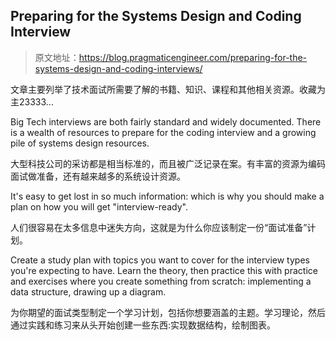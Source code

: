 ## Preparing for the Systems Design and Coding Interview
> 原文地址：<https://blog.pragmaticengineer.com/preparing-for-the-systems-design-and-coding-interviews/>

文章主要列举了技术面试所需要了解的书籍、知识、课程和其他相关资源。收藏为主23333...

Big Tech interviews are both fairly standard and widely documented. There is a wealth of resources to prepare for the coding interview and a growing pile of systems design resources.

大型科技公司的采访都是相当标准的，而且被广泛记录在案。有丰富的资源为编码面试做准备，还有越来越多的系统设计资源。

It's easy to get lost in so much information: which is why you should make a plan on how you will get "interview-ready".

人们很容易在太多信息中迷失方向，这就是为什么你应该制定一份“面试准备”计划。

Create a study plan with topics you want to cover for the interview types you're expecting to have. Learn the theory, then practice this with practice and exercises where you create something from scratch: implementing a data structure, drawing up a diagram.

为你期望的面试类型制定一个学习计划，包括你想要涵盖的主题。学习理论，然后通过实践和练习来从头开始创建一些东西:实现数据结构，绘制图表。